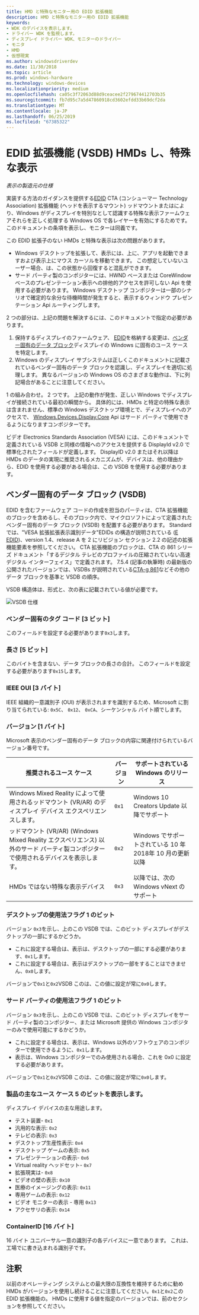 ```yaml
---
title: HMD と特殊なモニター用の EDID 拡張機能
description: HMD と特殊なモニター用の EDID 拡張機能
keywords:
- WDK のデバイスを表示します。
- ドライバー WDK を監視します。
- ディスプレイ ドライバー WDK、モニターのドライバー
- モニタ
- HMD
- 仮想現実
ms.author: windowsdriverdev
ms.date: 11/30/2018
ms.topic: article
ms.prod: windows-hardware
ms.technology: windows-devices
ms.localizationpriority: medium
ms.openlocfilehash: ca05c3f72063d88d9ceacee2f279674412703b35
ms.sourcegitcommit: fb7d95c7a5d47860918cd3602efdd33b69dcf2da
ms.translationtype: MT
ms.contentlocale: ja-JP
ms.lasthandoff: 06/25/2019
ms.locfileid: "67385322"
---
```

# <a name="edid-extension-vsdb-for-hmds-and-specialized-displays"></a>EDID 拡張機能 (VSDB) HMDs し、特殊な表示

*表示の製造元の仕様*

実装する方法のガイダンスを提供する[EDID](https://en.wikipedia.org/wiki/Extended_Display_Identification_Data) CTA (コンシューマー Technology Association) 拡張機能 (ヘッドを表示するマウント) ッドマウントまたはにより、Windows がディスプレイを特別なとして認識する特殊な表示ファームウェアそれらを正しく処理する Windows OS で各レイヤーを有効にするためです。 このドキュメントの条項を表示し、モニターは同義です。

この EDID 拡張子のない HMDs と特殊な表示は次の問題があります。

* Windows デスクトップを拡張して、表示には、上に、アプリを起動できますおよび表示上にマウス カーソルを移動できます。 この想定していないユーザー場合、は、この状態から回復すると混乱ができます。
* サード パーティ製のコンポジターには、HWND ベースまたは CoreWindow ベースのプレゼンテーション表示への排他的アクセスを許可しない Api を使用する必要があります。 Windows デスクトップ コンポジターは一部のシナリオで確定的な余分な待機時間が発生すると、表示するウィンドウ プレゼンテーション Api ルーティングします。

2 つの部分は、上記の問題を解決するには、このドキュメントで指定の必要があります。

1. 保持するディスプレイのファームウェア、 [EDID](https://en.wikipedia.org/wiki/Extended_Display_Identification_Data)を格納する変更は、[ベンダー固有のデータ ブロック](https://en.wikipedia.org/wiki/Extended_Display_Identification_Data#EIA.2FCEA-861_extension_block)ディスプレイの Windows に固有のユース ケースを特定します。
2. Windows のディスプレイ サブシステムは正しくこのドキュメントに記載されているベンダー固有のデータ ブロックを認識し、ディスプレイを適切に処理します。 異なるバージョンの Windows OS のさまざまな動作は、下に列記場合があることに注意してください。

1 の組み合わせ。 2 つです。 上記の動作が発生、正しい Windows でディスプレイが接続されている最初の瞬間から。 具体的には、HMDs と特定の特殊な表示は含まれません、標準の Windows デスクトップ環境とで、ディスプレイへのアクセスで、 [Windows.Devices.Display.Core](https://docs.microsoft.com/en-us/uwp/api/windows.devices.display.core) Api はサード パーティで使用できるようになりますコンポジターです。

ビデオ Electronics Standards Association (VESA) には、このドキュメントで定義されている VSDB と同様の情報へのアクセスを提供する DisplayId v2.0 で標準化されたフィールドが定義します。  DisplayID v2.0 またはそれ以降は HMDs のデータの実現に推奨されるメカニズムが、デバイスは、他の理由から、EDID を使用する必要がある場合は、この VSDB を使用する必要があります。

## <a name="vendor-specific-data-block-vsdb"></a>ベンダー固有のデータ ブロック (VSDB)

EDID を含むファームウェア コードの作成を担当のパーティは、CTA 拡張機能のブロックを含めるし、そのブロック内で、マイクロソフトによって定義されたベンダー固有のデータ ブロック (VSDB) を配置する必要があります。 Standard では、"VESA 拡張拡張表示識別データ"EDIDs の構造が説明されている ([E EDID](https://vesa.org/vesa-standards/standards-summaries/))、version 1.4、release A を 2 にリビジョン セクション 2.2 の記述の拡張機能要素を参照してください。  CTA 拡張機能のブロックは、CTA の 861 シリーズ ドキュメント「するデジタル テレビのプロファイルの圧縮されていない高速デジタル インターフェイス」で定義されます。  7\.5.4 (記事の執筆時) の最新版の公開されたバージョンでは、VSDBs が説明されている[CTA-g 861](https://standards.cta.tech/kwspub/published_docs/CTA-861-G-Preview.pdf)などその他のデータ ブロックを基準と VSDB の順序。 

VSDB 構造体は、形式と、次の表に記載されている値が必要です。

![VSDB 仕様](images/specialized-displays-vsdb.png)

### <a name="vendor-specific-tag-code-3-bits"></a>ベンダー固有のタグ コード [3 ビット]

このフィールドを設定する必要があります`0x3`します。

### <a name="length-5-bits"></a>長さ [5 ビット]

このバイトを含まない、データ ブロックの長さの合計。  このフィールドを設定する必要があります`0x15`します。

### <a name="ieee-oui-3-bytes"></a>IEEE OUI [3 バイト]

IEEE 組織的一意識別子 (OUI) が表示されますを識別するため、Microsoft に割り当てられている: `0x5C`、 `0x12`、 `0xCA`、シーケンシャル バイト順でします。

### <a name="version-1-byte"></a>バージョン [1 バイト]

Microsoft 表示のベンダー固有のデータ ブロックの内容に関連付けられているバージョン番号です。

| 推奨されるユース ケース | バージョン | サポートされている Windows のリリース |
|----------------------|---------|---------------------------|
| Windows Mixed Reality によって使用されるッドマウント (VR/AR) のディスプレイ デバイス エクスペリエンスします。 | `0x1` | Windows 10 Creators Update 以降でサポート |
| ッドマウント (VR/AR) (Windows Mixed Reality エクスペリエンス) 以外のサード パーティ製コンポジターで使用されるデバイスを表示します。 | `0x2` | Windows でサポートされている 10 年 2018年 10 月の更新以降 |
| HMDs ではない特殊な表示デバイス | `0x3` | 以降では、次の Windows vNext のサポート |

### <a name="desktop-usage-flag-1-bit"></a>デスクトップの使用法フラグ 1 のビット

バージョン `0x3`を示し、上のこの VSDB では、このビット ディスプレイがデスクトップの一部にするかどうか。

* これに設定する場合は、表示は、デスクトップの一部にする必要があります、`0x1`します。
* これに設定する場合は、表示はデスクトップの一部をすることはできません、`0x0`します。

バージョンで`0x1`と`0x2`VSDB このは、この値に設定が常に`0x0`します。

### <a name="third-party-usage-flag-1-bit"></a>サード パーティの使用法フラグ 1 のビット

バージョン `0x3`を示し、上のこの VSDB では、このビット ディスプレイをサード パーティ製のコンポジター、または Microsoft 提供の Windows コンポジターのみで使用可能にするかどうか。

* これに設定する場合は、表示は、Windows 以外のソフトウェアのコンポジターで使用できるように、`0x1`します。
* 表示は、Windows コンポジターでのみ使用される場合、これを 0x0 に設定する必要があります。

バージョンで`0x1`と`0x2`VSDB このは、この値に設定が常に`0x0`します。

### <a name="display-product-primary-use-case-5-bits"></a>製品の主なユース ケース 5 のビットを表示します。

ディスプレイ デバイスの主な用途します。

* テスト装置- `0x1`
* 汎用的な表示: `0x2`
* テレビの表示: `0x3`
* デスクトップ生産性表示: `0x4`
* デスクトップ ゲームの表示: `0x5`
* プレゼンテーションの表示- `0x6`
* Virtual reality ヘッドセット- `0x7`
* 拡張現実は- `0x8`
* ビデオの壁の表示: `0x10`
* 医療のイメージングの表示: `0x11`
* 専用ゲームの表示: `0x12`
* ビデオ モニターの表示 - 専用 `0x13`
* アクセサリの表示: `0x14`

### <a name="containerid-16-bytes"></a>ContainerID [16 バイト]

16 バイト ユニバーサル一意の識別子の各デバイスに一意であります。 これは、工場でに書き込まれる識別子です。 

## <a name="remarks"></a>注釈

以前のオペレーティング システムとの最大限の互換性を維持するために勧め HMDs がバージョンを使用し続けることに注意してください。`0x1`と`0x2`この EDID 拡張機能の。 HMDs に使用する値を指定のバージョンでは、前のセクションを参照してください。
